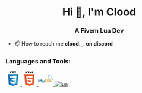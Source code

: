 <h1 align="center">Hi 👋, I'm Clood</h1>
<h3 align="center">A Fivem Lua Dev</h3>

- 📫 How to reach me **clood.\_. on discord**

<h3 align="left">Languages and Tools:</h3>
<p align="left">
    <a href="https://www.w3schools.com/css/" target="_blank" rel="noreferrer"> 
        <img src="https://raw.githubusercontent.com/devicons/devicon/master/icons/css3/css3-original-wordmark.svg" alt="css3" width="40" height="40"/>
    </a>
    <a href="https://www.w3.org/html/" target="_blank" rel="noreferrer">
        <img src="https://raw.githubusercontent.com/devicons/devicon/master/icons/html5/html5-original-wordmark.svg" alt="html5" width="40" height="40"/> 
    </a> 
    <a href="https://www.mysql.com/" target="_blank" rel="noreferrer"> 
        <img src="https://raw.githubusercontent.com/devicons/devicon/master/icons/mysql/mysql-original-wordmark.svg" alt="mysql" width="40" height="40"/> 
    </a> 
    <a href="https://www.lua.org/" target="_blank" rel="noreferrer">
        <img src="(https://raw.githubusercontent.com/devicons/devicon/v2.16.0/icons/lua/lua-original.svg)https://raw.githubusercontent.com/devicons/devicon/v2.16.0/icons/lua/lua-original.svg"alt="lua" width="40" height="40" />
    </a> 
</p>
